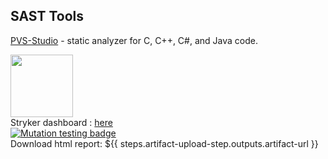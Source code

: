 ## SAST Tools

[PVS-Studio](https://pvs-studio.com/en/pvs-studio/?utm_source=website&utm_medium=github&utm_campaign=open_source) - static analyzer for C, C++, C#, and Java code.

<img src="https://devopsjournal.io/images/2019/20191004/20191004_Stryker_Logo.png" width="100" /> <br /> Stryker dashboard : [here](https://dashboard.stryker-mutator.io/reports/github.com/kurnakovv/DevOpsDotnet/refs/pull/3/merge#mutant) <br /> [![Mutation testing badge](https://img.shields.io/endpoint?style=flat&url=https://badge-api.stryker-mutator.io/github.com/kurnakovv/DevOpsDotnet/refs/pull/3/merge)](https://dashboard.stryker-mutator.io/reports/github.com/kurnakovv/DevOpsDotnet/refs/pull/3/merge#mutant) <br/> Download html report: ${{ steps.artifact-upload-step.outputs.artifact-url }}
